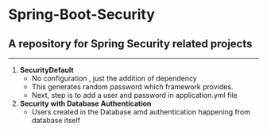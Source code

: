 # Spring-Boot-Security
## A repository for Spring Security related projects
-------------------------------------------------------

1. **SecurityDefault**
	* No configuration , just the addition of dependency
	* This generates random password which framework provides.
	* Next, step is to add a user and password in application.yml file
2. **Security with Database Authentication**
	* Users created in the Database amd authentication happening from database itself


